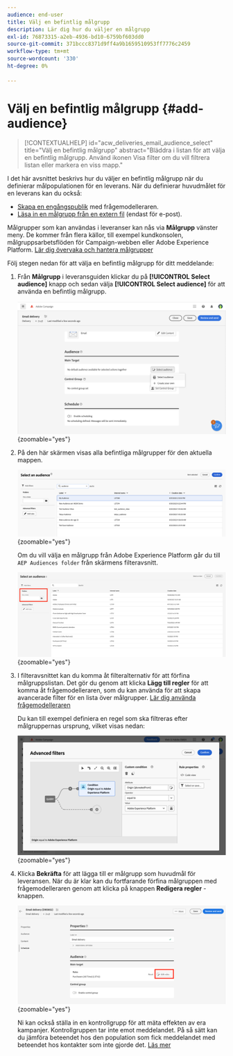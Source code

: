 ```yaml
---
audience: end-user
title: Välj en befintlig målgrupp
description: Lär dig hur du väljer en målgrupp
exl-id: 76873315-a2eb-4936-bd10-6759bf603dd0
source-git-commit: 371bccc8371d9ff4a9b1659510953ff7776c2459
workflow-type: tm+mt
source-wordcount: '330'
ht-degree: 0%

---
```



# Välj en befintlig målgrupp {#add-audience}

>[!CONTEXTUALHELP]
>id="acw_deliveries_email_audience_select"
>title="Välj en befintlig målgrupp"
>abstract="Bläddra i listan för att välja en befintlig målgrupp. Använd ikonen Visa filter om du vill filtrera listan eller markera en viss mapp."

I det här avsnittet beskrivs hur du väljer en befintlig målgrupp när du definierar målpopulationen för en leverans. När du definierar huvudmålet för en leverans kan du också:

* [Skapa en engångspublik](one-time-audience.md) med frågemodelleraren.
* [Läsa in en målgrupp från en extern fil](file-audience.md) (endast för e-post).

Målgrupper som kan användas i leveranser kan nås via **Målgrupp** vänster meny. De kommer från flera källor, till exempel kundkonsolen, målgruppsarbetsflöden för Campaign-webben eller Adobe Experience Platform. [Lär dig övervaka och hantera målgrupper](manage-audience.md)

Följ stegen nedan för att välja en befintlig målgrupp för ditt meddelande:

1. Från **Målgrupp** i leveransguiden klickar du på **[!UICONTROL Select audience]** knapp och sedan välja **[!UICONTROL Select audience]** för att använda en befintlig målgrupp.

   ![](assets/create-audience.png){zoomable=&quot;yes&quot;}

1. På den här skärmen visas alla befintliga målgrupper för den aktuella mappen.

   ![](assets/create-audience2.png){zoomable=&quot;yes&quot;}

   Om du vill välja en målgrupp från Adobe Experience Platform går du till `AEP Audiences folder` från skärmens filteravsnitt.

   ![](assets/select-audience-folder.png){zoomable=&quot;yes&quot;}

1. I filteravsnittet kan du komma åt filteralternativ för att förfina målgruppslistan. Det gör du genom att klicka **Lägg till regler** för att komma åt frågemodelleraren, som du kan använda för att skapa avancerade filter för en lista över målgrupper. [Lär dig använda frågemodelleraren](../query/query-modeler-overview.md)

   Du kan till exempel definiera en regel som ska filtreras efter målgruppernas ursprung, vilket visas nedan:

   ![](assets/filter-on-aep-audience.png){zoomable=&quot;yes&quot;}

1. Klicka **Bekräfta** för att lägga till er målgrupp som huvudmål för leveransen. När du är klar kan du fortfarande förfina målgruppen med frågemodelleraren genom att klicka på knappen **Redigera regler** -knappen.

   ![](assets/refine-audience.png){zoomable=&quot;yes&quot;}

   Ni kan också ställa in en kontrollgrupp för att mäta effekten av era kampanjer. Kontrollgruppen tar inte emot meddelandet. På så sätt kan du jämföra beteendet hos den population som fick meddelandet med beteendet hos kontakter som inte gjorde det. [Läs mer](control-group.md)
